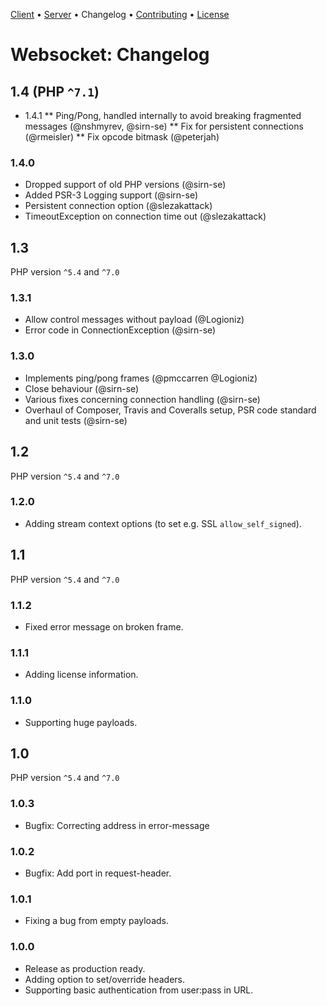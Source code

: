 [Client](Client.md) • [Server](Server.md) • Changelog • [Contributing](Contributing.md) • [License](COPYING.md)

# Websocket: Changelog

## 1.4 (PHP `^7.1`)

 * 1.4.1
 ** Ping/Pong, handled internally to avoid breaking fragmented messages (@nshmyrev, @sirn-se)
 ** Fix for persistent connections (@rmeisler)
 ** Fix opcode bitmask (@peterjah)

### 1.4.0

 * Dropped support of old PHP versions (@sirn-se)
 * Added PSR-3 Logging support (@sirn-se)
 * Persistent connection option (@slezakattack)
 * TimeoutException on connection time out (@slezakattack)

## 1.3

PHP version `^5.4` and `^7.0`

### 1.3.1

 * Allow control messages without payload (@Logioniz)
 * Error code in ConnectionException (@sirn-se)

### 1.3.0

 * Implements ping/pong frames (@pmccarren @Logioniz)
 * Close behaviour (@sirn-se)
 * Various fixes concerning connection handling (@sirn-se)
 * Overhaul of Composer, Travis and Coveralls setup, PSR code standard and unit tests (@sirn-se)

## 1.2

PHP version `^5.4` and `^7.0`

### 1.2.0

 * Adding stream context options (to set e.g. SSL `allow_self_signed`).

## 1.1

PHP version `^5.4` and `^7.0`

### 1.1.2

 * Fixed error message on broken frame.

### 1.1.1

 * Adding license information.

### 1.1.0

 * Supporting huge payloads.

## 1.0

PHP version `^5.4` and `^7.0`

### 1.0.3

 * Bugfix: Correcting address in error-message

### 1.0.2

 * Bugfix: Add port in request-header.

### 1.0.1

 * Fixing a bug from empty payloads.

### 1.0.0

 * Release as production ready.
 * Adding option to set/override headers.
 * Supporting basic authentication from user:pass in URL.

